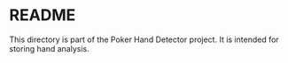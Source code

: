 # README
This directory is part of the Poker Hand Detector project. It is intended for storing hand analysis.